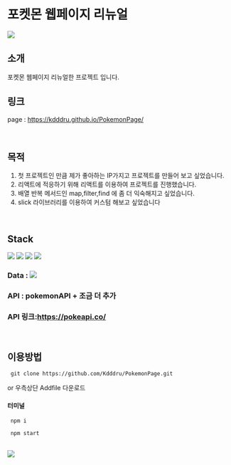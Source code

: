 # 포켓몬 웹페이지 리뉴얼
<img src="https://github.com/Kdddru/pokemonPage/assets/125441996/e70534f9-1401-405f-8227-fecab8e8f01b">
<br>

## 소개
포켓몬 웹페이지 리뉴얼한 프로젝트 입니다.
<br>

## 링크
page : <a href="https://kdddru.github.io/PokemonPage/" >https://kdddru.github.io/PokemonPage/</a>

<br>

## 목적
1. 첫 프로젝트인 만큼 제가 좋아하는 IP가지고 프로젝트를 만들어 보고 싶었습니다.
2. 리액트에 적응하기 위해 리액트를 이용하여 프로젝트를 진행했습니다.
3. 배열 반복 메서드인 map,filter,find 에 좀 더 익숙해지고 싶었습니다.
4. slick 라이브러리를 이용하여 커스텀 해보고 싶었습니다 

<br>

## Stack
<div>
  <img src="https://img.shields.io/badge/React-61DAFB?style=flat&logo=React&logoColor=white"/>
  <img src="https://img.shields.io/badge/Javascript-F7DF1E?style=flat&logo=Javascript&logoColor=white"/>
  <img src="https://img.shields.io/badge/HTML5-E34F26?style=flat&logo=HTML5&logoColor=white"/>
  <img src="https://img.shields.io/badge/CSS3-1572B6?style=flat&logo=CSS3&logoColor=white"/>
  
  ### Data : <img src="https://img.shields.io/badge/Json-000000?style=flat&logo=Json&logoColor=white"/>
  ### API : pokemonAPI + 조금 더 추가  
  ### API 링크:<a href="https://pokeapi.co/">https://pokeapi.co/</a>
</div>

<br>

## 이용방법
<pre><code> git clone https://github.com/Kdddru/PokemonPage.git </code></pre>
or 우측상단 Addfile 다운로드
<h4>터미널</h4>
<pre><code> npm i </code></pre>
<pre><code> npm start </code></pre>

<br>

<img src="https://github.com/Kdddru/PokemonPage/assets/125441996/91687cba-e129-4ffb-83db-8ea4c6f1c324">
